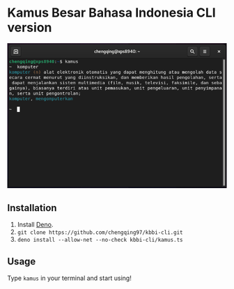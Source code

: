 # Kamus Besar Bahasa Indonesia CLI version
![kbbi-cli](https://github.com/chengqing97/kbbi-cli/blob/main/img.png)

## Installation
1. Install [Deno](https://deno.land/manual/getting_started/installation).
2. `git clone https://github.com/chengqing97/kbbi-cli.git`
3. `deno install --allow-net --no-check kbbi-cli/kamus.ts`

## Usage
Type `kamus` in your terminal and start using!


